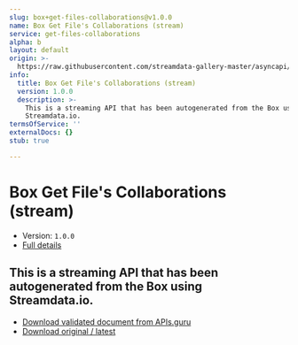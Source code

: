 ```yaml
---
slug: box+get-files-collaborations@v1.0.0
name: Box Get File's Collaborations (stream)
service: get-files-collaborations
alpha: b
layout: default
origin: >-
  https://raw.githubusercontent.com/streamdata-gallery-master/asyncapi/master/_listings/box/box-get-files-collaborations-stream-async.md
info:
  title: Box Get File's Collaborations (stream)
  version: 1.0.0
  description: >-
    This is a streaming API that has been autogenerated from the Box using
    Streamdata.io.
termsOfService: ''
externalDocs: {}
stub: true

---
```

# Box Get File's Collaborations (stream)

* Version: `1.0.0`
* [Full details](../html/box+get-files-collaborations@v1.0.0.html)



## This is a streaming API that has been autogenerated from the Box using Streamdata.io.



* [Download validated document from APIs.guru](https://raw.githubusercontent.com/APIs-guru/asyncapi-directory/master/docs/APIs/box%2Bget-files-collaborations%40v1.0.0.yaml)
* [Download original / latest](https://raw.githubusercontent.com/streamdata-gallery-master/asyncapi/master/_listings/box/box-get-files-collaborations-stream-async.md)

<script type="application/ld+json">
{
  "@context": "http://schema.org/",
  "@type": "WebAPI",
  "description": "This is a streaming API that has been autogenerated from the Box using Streamdata.io.",
  "documentation": "",

  "name": "Box Get File's Collaborations (stream)"
}
</script>
